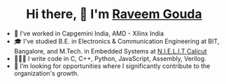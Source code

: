 <h1 align="center"> Hi there, 👋 I'm <a href="https://www.linkedin.com/in/raveemgouda97">Raveem Gouda</a></h1>

<!--
**Raveem13/Raveem13** is a ✨ _special_ ✨ repository because its `README.md` (this file) appears on your GitHub profile.

Here are some ideas to get you started:

- 🔭 I’m currently working on ...
- 🌱 I’m currently learning ...
- 👯 I’m looking to collaborate on ...
- 🤔 I’m looking for help with ...
- 💬 Ask me about ...
- 📫 How to reach me: ...
- 😄 Pronouns: ...
- ⚡ Fun fact: ...
-->
- 🏢 I’ve worked in Capgemini India, AMD - Xilinx India
- 🎓 I've studied B.E. in Electronics & Communication Engineering at BIT, Bangalore, and M.Tech. in Embedded Systems at <a href=https://nielit.gov.in/index.php>N.I.E.L.I.T Calicut</a>
- 🧑🏽‍💻 I write code in C, C++, Python, JavaScript, Assembly, Verilog.
- 👯 I’m looking for opportunities where I significantly contribute to the organization's growth.

<!--  ![](https://leetcard.jacoblin.cool/raveemKG?animation=false) -->
<!--   <p align="center"> <img height=200 align="center" src="https://github-readme-stats.vercel.app/api/top-langs?username=Raveem13&layout=compact&langs_count=8&card_width=320" /> </p>  -->
